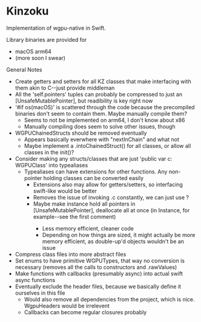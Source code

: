 # Kinzoku

Implementation of wgpu-native in Swift.

Library binaries are provided for
 - macOS arm64
 - (more soon I swear)

General Notes
 - Create getters and setters for all KZ classes that make interfacing with them akin to C--just provide middleman
 - All the 'self.pointers' tuples can probably be compressed to just an [UnsafeMutablePointer<Any>], but readibility is key right now
 - '#if os(macOS)' is scattered through the code because the precompiled binaries don't seem to contain them. Maybe manually compile them?
   - Seems to not be implemented on arm64, I don't know about x86
   - Manually compiling does seem to solve other issues, though
 - WGPUChainedStructs should be removed eventually
   - Appears basically everwhere with "nextInChain" and what not
   - Maybe implement a .intoChainedStruct() for all classes, or allow all classes in the init()?
 - Consider making any structs/classes that are just 'public var c: WGPUClass' into typealiases
   - Typealiases can have extensions for other functions. Any non-pointer holding classes can be converted easily
     - Extensions also may allow for getters/setters, so interfacing swift-like would be better
     - Removes the issue of invoking .c constantly, we can just use ?
     - Maybe make instance hold all pointers in [UnsafeMutablePointer<Any>], deallocate all at once (in Instance, for example--see the first comment)
       - Less memory efficient, cleaner code
       - Depending on how things are sized, it might actually be more memory efficient, as double-up'd objects wouldn't be an issue
 - Compress class files into more abstract files
 - Set enums to have primitive WGPUTypes, that way no conversion is necessary (removes all the calls to constructors and .rawValues)
 - Make functions with callbacks (presumably async) into actual swift async functions
 - Eventually exclude the header files, because we basically define it ourselves in this file
   - Would also remove all dependencies from the project, which is nice. WgpuHeaders would be irrelevent
   - Callbacks can become regular closures probably
